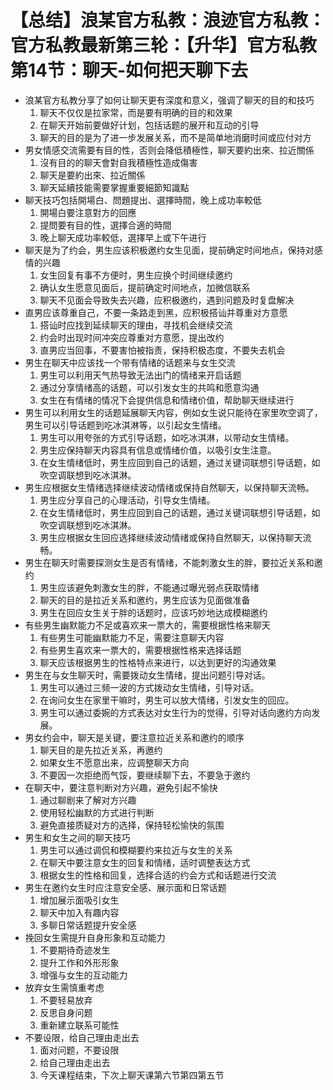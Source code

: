 # 【总结】浪某官方私教：浪迹官方私教：官方私教最新第三轮：【升华】官方私教第14节：聊天-如何把天聊下去

-   浪某官方私教分享了如何让聊天更有深度和意义，强调了聊天的目的和技巧
    1.  聊天不仅仅是拉家常，而是要有明确的目的和效果
    2.  在聊天开始前要做好计划，包括话题的展开和互动的引导
    3.  聊天的目的是为了进一步发展关系，而不是简单地消磨时间或应付对方
-   男女情感交流需要有目的性，否则会降低積極性，聊天要約出來、拉近關係
    1.  沒有目的的聊天會對自我積極性造成傷害
    2.  聊天是要約出來、拉近關係
    3.  聊天延續技能需要掌握重要細節知識點
-   聊天技巧包括開場白、問題提出、選擇時間，晚上成功率較低
    1.  開場白要注意對方的回應
    2.  提問要有目的性，選擇合適的時間
    3.  晚上聊天成功率較低，選擇早上或下午进行
-   聊天是为了约会，男生应该积极邀约女生见面，提前确定时间地点，保持对感情的兴趣
    1.  女生回复有事不方便时，男生应换个时间继续邀约
    2.  确认女生愿意见面后，提前确定时间地点，加微信联系
    3.  聊天不见面会导致失去兴趣，应积极邀约，遇到问题及时复盘解决
-   直男应该尊重自己，不要一条路走到黑，应积极搭讪并尊重对方意愿
    1.  搭讪时应找到延续聊天的理由，寻找机会继续交流
    2.  约会时出现时间冲突应尊重对方意愿，提出改约
    3.  直男应当回事，不要害怕被指责，保持积极态度，不要失去机会
-   男生在聊天中应该找一个带有情绪的话题来与女生交流
    1.  男生可以利用天气热导致无法出门的情绪来开启话题
    2.  通过分享情绪高的话题，可以引发女生的共鸣和愿意沟通
    3.  女生在有情绪的情况下会提供信息和情绪价值，帮助聊天继续进行
-   男生可以利用女生的话题延展聊天内容，例如女生说只能待在家里吹空调了，男生可以引导话题到吃冰淇淋等，以引起女生情绪。
    1.  男生可以用夸张的方式引导话题，如吃冰淇淋，以带动女生情绪。
    2.  男生应保持聊天内容具有信息或情绪价值，以吸引女生注意。
    3.  在女生情绪低时，男生应回到自己的话题，通过关键词联想引导话题，如吹空调联想到吃冰淇淋。
-   男生应根据女生情绪选择继续波动情绪或保持自然聊天，以保持聊天流畅。
    1.  男生应分享自己的心理活动，引导女生情绪。
    2.  在女生情绪低时，男生应回到自己的话题，通过关键词联想引导话题，如吹空调联想到吃冰淇淋。
    3.  男生应根据女生回应选择继续波动情绪或保持自然聊天，以保持聊天流畅。
-   男生在聊天时需要探测女生是否有情绪，不能刺激女生的胖，要拉近关系和邀约
    1.  男生应该避免刺激女生的胖，不能通过曝光弱点获取情绪
    2.  聊天的目的是拉近关系和邀约，男生应该为见面做准备
    3.  男生在回应女生关于胖的话题时，应该巧妙地达成模糊邀约
-   有些男生幽默能力不足或喜欢来一票大的，需要根据性格来聊天
    1.  有些男生可能幽默能力不足，需要注意聊天内容
    2.  有些男生喜欢来一票大的，需要根据性格来选择话题
    3.  聊天应该根据男生的性格特点来进行，以达到更好的沟通效果
-   男生在与女生聊天时，需要拨动女生情绪，提出问题引导对话。
    1.  男生可以通过三频一波的方式拨动女生情绪，引导对话。
    2.  在询问女生在家里干嘛时，男生可以放大情绪，引发女生的回应。
    3.  男生可以通过委婉的方式表达对女生行为的觉得，引导对话向邀约方向发展。
-   男女约会中，聊天是关键，要注意拉近关系和邀约的顺序
    1.  聊天目的是先拉近关系，再邀约
    2.  如果女生不愿意出来，应调整聊天方向
    3.  不要因一次拒绝而气馁，要继续聊下去，不要急于邀约
-   在聊天中，要注意判断对方兴趣，避免引起不愉快
    1.  通过聊剧来了解对方兴趣
    2.  使用轻松幽默的方式进行判断
    3.  避免直接质疑对方的选择，保持轻松愉快的氛围
-   男生和女生之间的聊天技巧
    1.  男生可以通过调侃和模糊要约来拉近与女生的关系
    2.  在聊天中要注意女生的回复和情绪，适时调整表达方式
    3.  根据女生的性格和回复，选择合适的约会方式和话题进行交流
-   男生在邀约女生时应注意安全感、展示面和日常话题
    1.  增加展示面吸引女生
    2.  聊天中加入有趣内容
    3.  多聊日常话题提升安全感
-   挽回女生需提升自身形象和互动能力
    1.  不要期待奇迹发生
    2.  提升工作和外形形象
    3.  增强与女生的互动能力
-   放弃女生需慎重考虑
    1.  不要轻易放弃
    2.  反思自身问题
    3.  重新建立联系可能性
-   不要设限，给自己理由走出去
    1.  面对问题，不要设限
    2.  给自己理由走出去
    3.  今天课程结束，下次上聊天课第六节第四第五节